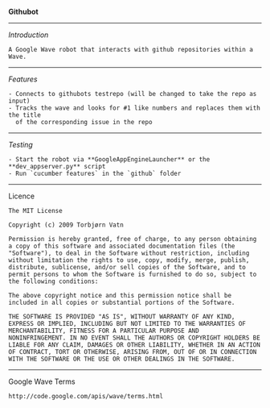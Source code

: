   **Githubot**

  --------------------------------------------------------------------
  *Introduction*
  
    A Google Wave robot that interacts with github repositories within a Wave.

  --------------------------------------------------------------------
  *Features*
  
    - Connects to githubots testrepo (will be changed to take the repo as input)
    - Tracks the wave and looks for #1 like numbers and replaces them with the title 
      of the corresponding issue in the repo
  
  --------------------------------------------------------------------
  *Testing*
  
    - Start the robot via **GoogleAppEngineLauncher** or the **dev_appserver.py** script
    - Run `cucumber features` in the `github` folder  
    
  --------------------------------------------------------------------
  
  Licence
  
    The MIT License

    Copyright (c) 2009 Torbjørn Vatn

    Permission is hereby granted, free of charge, to any person obtaining
    a copy of this software and associated documentation files (the
    "Software"), to deal in the Software without restriction, including
    without limitation the rights to use, copy, modify, merge, publish,
    distribute, sublicense, and/or sell copies of the Software, and to
    permit persons to whom the Software is furnished to do so, subject to
    the following conditions:

    The above copyright notice and this permission notice shall be
    included in all copies or substantial portions of the Software.

    THE SOFTWARE IS PROVIDED "AS IS", WITHOUT WARRANTY OF ANY KIND,
    EXPRESS OR IMPLIED, INCLUDING BUT NOT LIMITED TO THE WARRANTIES OF
    MERCHANTABILITY, FITNESS FOR A PARTICULAR PURPOSE AND
    NONINFRINGEMENT. IN NO EVENT SHALL THE AUTHORS OR COPYRIGHT HOLDERS BE
    LIABLE FOR ANY CLAIM, DAMAGES OR OTHER LIABILITY, WHETHER IN AN ACTION
    OF CONTRACT, TORT OR OTHERWISE, ARISING FROM, OUT OF OR IN CONNECTION
    WITH THE SOFTWARE OR THE USE OR OTHER DEALINGS IN THE SOFTWARE.
    
  --------------------------------------------------------------------
  Google Wave Terms
  
    http://code.google.com/apis/wave/terms.html